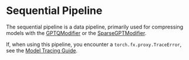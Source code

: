 # Sequential Pipeline #
The sequential pipeline is a data pipeline, primarily used for compressing models with the
[GPTQModifier](/src/llmcompressor/modifiers/quantization/gptq/base.py) or the
[SparseGPTModifier](/src/llmcompressor/modifiers/obcq/base.py).

If, when using this pipeline, you encounter a `torch.fx.proxy.TraceError`, see the
[Model Tracing Guide](/src/llmcompressor/transformers/tracing/GUIDE.md).